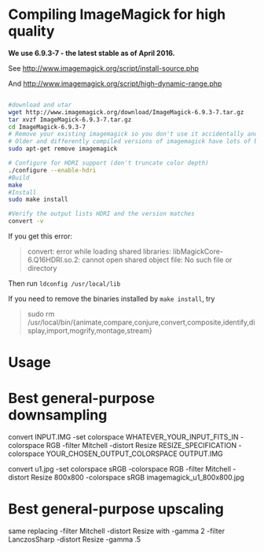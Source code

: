 
# Compiling ImageMagick for high quality

**We use 6.9.3-7 - the latest stable as of April 2016.**

See http://www.imagemagick.org/script/install-source.php

And http://www.imagemagick.org/script/high-dynamic-range.php

```bash

#download and utar
wget http://www.imagemagick.org/download/ImageMagick-6.9.3-7.tar.gz
tar xvzf ImageMagick-6.9.3-7.tar.gz
cd ImageMagick-6.9.3-7
# Remove your existing imagemagick so you don't use it accidentally and generate crappy images. 
# Older and differently compiled versions of imagemagick have lots of bugs, and are roughly MS Paint quality.
sudo apt-get remove imagemagick

# Configure for HDRI support (don't truncate color depth)
./configure --enable-hdri
#Build
make
#Install
sudo make install

#Verify the output lists HDRI and the version matches
convert -v

```

If you get this error:

> convert: error while loading shared libraries: libMagickCore-6.Q16HDRI.so.2: cannot open shared object file: No such file or directory

Then run `ldconfig /usr/local/lib`

If you need to remove the binaries installed by `make install`, try

> sudo rm /usr/local/bin/{animate,compare,conjure,convert,composite,identify,display,import,mogrify,montage,stream}

# Usage

# Best general-purpose downsampling

convert INPUT.IMG -set colorspace WHATEVER_YOUR_INPUT_FITS_IN -colorspace RGB -filter Mitchell -distort Resize RESIZE_SPECIFICATION -colorspace YOUR_CHOSEN_OUTPUT_COLORSPACE OUTPUT.IMG

convert u1.jpg -set colorspace sRGB -colorspace RGB -filter Mitchell -distort Resize 800x800 -colorspace sRGB imagemagick_u1_800x800.jpg

# Best general-purpose upscaling

same replacing -filter Mitchell -distort Resize with -gamma 2 -filter LanczosSharp -distort Resize -gamma .5
